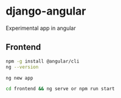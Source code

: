 # django-angular
Experimental app in angular


## Frontend

```bash
npm -g install @angular/cli
ng --version

ng new app
```

```bash
cd frontend && ng serve or npm run start
```
